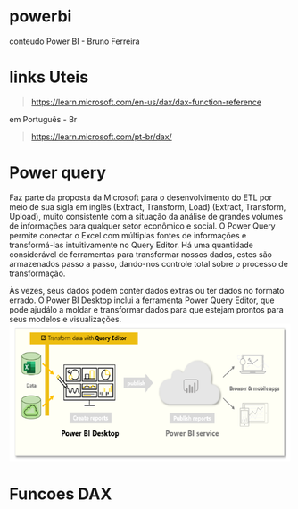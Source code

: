# powerbi
conteudo Power BI - Bruno Ferreira



# links Uteis
> https://learn.microsoft.com/en-us/dax/dax-function-reference

em Português - Br

> https://learn.microsoft.com/pt-br/dax/


# Power query 
Faz parte da proposta da Microsoft para o desenvolvimento do ETL por meio
de sua sigla em inglês (Extract, Transform, Load) (Extract, Transform, Upload), muito
consistente com a situação da análise de grandes volumes de informações para
qualquer setor econômico e social.
O Power Query permite conectar o Excel com múltiplas fontes de informações
e transformá-las intuitivamente no Query Editor. Há uma quantidade considerável de
ferramentas para transformar nossos dados, estes são armazenados passo a passo,
dando-nos controle total sobre o processo de transformação.

Às vezes, seus dados podem conter dados extras ou ter dados no formato
errado. O Power BI Desktop inclui a ferramenta Power Query Editor, que pode ajudálo
a moldar e transformar dados para que estejam prontos para seus modelos e
visualizações.
![alt text](./img/image1.png)


# Funcoes DAX


